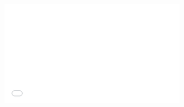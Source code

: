 

<iframe src="results/visualization.html" width="560" height="315" frameborder="0" allowfullscreen></iframe>
